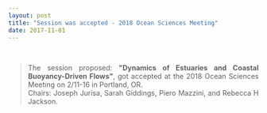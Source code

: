 ```yaml
---
layout: post
title: "Session was accepted - 2018 Ocean Sciences Meeting"
date: 2017-11-01
---
```


<br>

<div style="text-align:justify" markdown="1">

> The session proposed: **"Dynamics of Estuaries and Coastal Buoyancy-Driven Flows"**,
got accepted at the 2018 Ocean Sciences Meeting on 2/11-16 in Portland, OR. <br>
Chairs: Joseph Jurisa, Sarah Giddings, Piero Mazzini, and Rebecca H Jackson.

</div>

